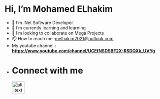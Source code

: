 # Hi, I’m Mohamed ELhakim
- 👀 I’m .Net Software Developer
- 🌱 I’m currently learning and learning
- 💞️ I’m looking to collaborate on Mega Projects
- 📫 How to reach me :melhakim2021@outlook.com
- My youtube channel : **https://www.youtube.com/channel/UCEfNSDSBF2X-RSDQXk_UVYg**
<!---
mhakim-bim/mhakim-bim is a ✨ special ✨ repository because its `README.md` (this file) appears on your GitHub profile.
You can click the Preview link to take a look at your changes.
--->
- # Connect with me 
  [<img alt="alt_text" width="40px" height="40px" src="https://cliply.co/wp-content/uploads/2021/02/372102050_LINKEDIN_ICON_TRANSPARENT_1080.gif" />](https://www.linkedin.com/in/mohamed-elhakim-24aa80124/)
